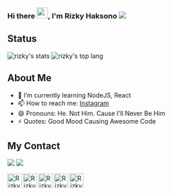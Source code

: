 ### Hi there <img src="https://media.giphy.com/media/hvRJCLFzcasrR4ia7z/giphy.gif" width="25px">, I'm Rizky Haksono ![](https://visitor-badge.glitch.me/badge?page_id=rizkyhaksono.rizkyhaksono)

## Status
<img src = "https://github-readme-stats.vercel.app/api?username=rizkyhaksono&show_icons=true&theme=gotham" alt="rizky's stats" />
<img src = "https://github-readme-stats.vercel.app/api/top-langs/?username=rizkyhaksono&&show_icons=true&theme=gotham" alt="rizky's top lang">

## About Me
<!-- - 🔭 I’m currently working on ... -->
<!-- - 👯 I’m looking to collaborate on ... -->
<!-- - 🤔 I’m looking for help with ... -->
<!-- - 💬 Ask me about ... -->
- 🌱 I’m currently learning NodeJS, React
- 📫 How to reach me: [Instagram](https://www.instagram.com/rizkyhaksonoo/)
- 😄 Pronouns: He. Not Him. Cause I'll Never Be Him
- ⚡ Quotes: Good Mood Causing Awesome Code

## My Contact
[<img src = "https://img.shields.io/badge/Instagram-E4405F?style=for-the-badge&logo=instagram&logoColor=white">](https://www.instagram.com/rizkyhaksonoo)
[<img src = "https://img.shields.io/badge/Discord-7289DA?style=for-the-badge&logo=discord&logoColor=white">](https://discordapp.com/users/445224810511859733)

<a href="https://discordapp.com/users/445224810511859733/">
  <img align="left" alt="Rizky's Discord" width="32px" src="https://raw.githubusercontent.com/peterthehan/peterthehan/master/assets/discord.svg" />
</a>

<a href="https://open.spotify.com/user/pokopoy">
  <img align="left" alt="Rizky's Spotify" width="32px" src="https://raw.githubusercontent.com/peterthehan/peterthehan/master/assets/spotify.svg" />
</a>

<a href="https://github.com/rizkyhaksono">
  <img align="left" alt="Rizky's GitHub" width="32" src="https://raw.githubusercontent.com/peterthehan/peterthehan/master/assets/github.svg">
</a>

 <a href="https://steamcommunity.com/id/natee">
  <img align="left" alt="Rizky's Steam" width="32" src="https://raw.githubusercontent.com/peterthehan/peterthehan/master/assets/steam.svg">
</a>

 <a href="https://saweria.co/natee">
  <img align="left" alt="Rizky's Steam" width="32" src="https://raw.githubusercontent.com/peterthehan/peterthehan/master/assets/saweria.svg">
</a>
